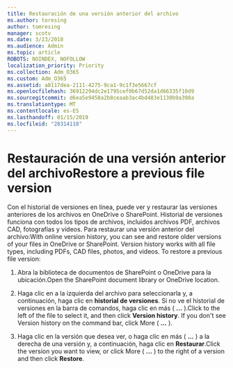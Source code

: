 ```yaml
---
title: Restauración de una versión anterior del archivo
ms.author: toresing
author: tomresing
manager: scotv
ms.date: 3/23/2018
ms.audience: Admin
ms.topic: article
ROBOTS: NOINDEX, NOFOLLOW
localization_priority: Priority
ms.collection: Adm_O365
ms.custom: Adm_O365
ms.assetid: a8117dea-2111-4275-9ca1-9c1f3e5667cf
ms.openlocfilehash: 36912294dc2e1795cef0b67d52da1d66335f10d9
ms.sourcegitcommit: d6ea5e9458a2b8ceaab3ac4bd483e1130b9a398a
ms.translationtype: MT
ms.contentlocale: es-ES
ms.lasthandoff: 01/15/2019
ms.locfileid: "28314118"
---
```

# <a name="restore-a-previous-file-version"></a><span data-ttu-id="5c5de-102">Restauración de una versión anterior del archivo</span><span class="sxs-lookup"><span data-stu-id="5c5de-102">Restore a previous file version</span></span>

<span data-ttu-id="5c5de-p101">Con el historial de versiones en línea, puede ver y restaurar las versiones anteriores de los archivos en OneDrive o SharePoint. Historial de versiones funciona con todos los tipos de archivos, incluidos archivos PDF, archivos CAD, fotografías y vídeos. Para restaurar una versión anterior del archivo:</span><span class="sxs-lookup"><span data-stu-id="5c5de-p101">With online version history, you can see and restore older versions of your files in OneDrive or SharePoint. Version history works with all file types, including PDFs, CAD files, photos, and videos. To restore a previous file version:</span></span>
  
1. <span data-ttu-id="5c5de-106">Abra la biblioteca de documentos de SharePoint o OneDrive para la ubicación.</span><span class="sxs-lookup"><span data-stu-id="5c5de-106">Open the SharePoint document library or OneDrive location.</span></span>
    
2. <span data-ttu-id="5c5de-p102">Haga clic en a la izquierda del archivo para seleccionarla y, a continuación, haga clic en **historial de versiones**. Si no ve el historial de versiones en la barra de comandos, haga clic en más ( **...** ).</span><span class="sxs-lookup"><span data-stu-id="5c5de-p102">Click to the left of the file to select it, and then click **Version history**. If you don't see Version history on the command bar, click More ( **...** ).</span></span> 
    
3. <span data-ttu-id="5c5de-109">Haga clic en la versión que desea ver, o haga clic en más ( **...** ) a la derecha de una versión y, a continuación, haga clic en **Restaurar**.</span><span class="sxs-lookup"><span data-stu-id="5c5de-109">Click the version you want to view, or click More ( **...** ) to the right of a version and then click **Restore**.</span></span>
    

